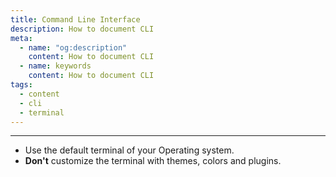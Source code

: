 ```yaml
---
title: Command Line Interface
description: How to document CLI
meta:
  - name: "og:description"
    content: How to document CLI
  - name: keywords
    content: How to document CLI
tags:
  - content
  - cli
  - terminal
---
```


---

- Use the default terminal of your Operating system.
- **Don't** customize the terminal with themes, colors and plugins.
